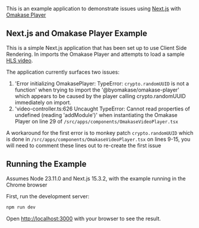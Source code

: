 This is an example application to demonstrate issues using [Next.js](https://nextjs.org) with [Omakase Player](https://player.byomakase.org)

## Next.js and Omakase Player Example

This is a simple Next.js application that has been set up to use Client Side Rendering. In imports the Omakase Player and attempts to load a sample [HLS video](https://devstreaming-cdn.apple.com/videos/streaming/examples/img_bipbop_adv_example_fmp4/master.m3u8).

The application currently surfaces two issues:

1) 'Error initializing OmakasePlayer: TypeError: `crypto.randomUUID` is not a function' when trying to import the '@byomakase/omakase-player' which appears to be caused by the player calling crypto.randomUUID immediately on import.
2) 'video-controller.ts:626 Uncaught TypeError: Cannot read properties of undefined (reading 'addModule')' when instantiating the Omakase Player on line 29 of `/src/apps/components/OmakaseVideoPlayer.tsx`

A workaround for the first error is to monkey patch `crypto.randomUUID` which is done in `/src/apps/components/OmakaseVideoPlayer.tsx` on lines 9-15, you will need to comment these lines out to re-create the first issue 


## Running the Example

Assumes Node 23.11.0 and Next.js 15.3.2, with the example running in the Chrome browser

First, run the development server:

```bash
npm run dev
```

Open [http://localhost:3000](http://localhost:3000) with your browser to see the result.
